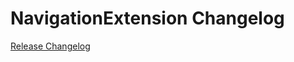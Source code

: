 # NavigationExtension Changelog

[Release Changelog](https://github.com/spryker/navigation-extension/releases)
